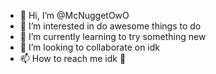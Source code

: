 - 👋 Hi, I’m @McNuggetOwO
- 👀 I’m interested in do awesome things to do
- 🌱 I’m currently learning to try something new
- 💞️ I’m looking to collaborate on idk
- 📫 How to reach me idk 🤡

<!---
McNuggetOwO/McNuggetOwO is a ✨ special ✨ repository because its `README.md` (this file) appears on your GitHub profile.
You can click the Preview link to take a look at your changes.
--->
